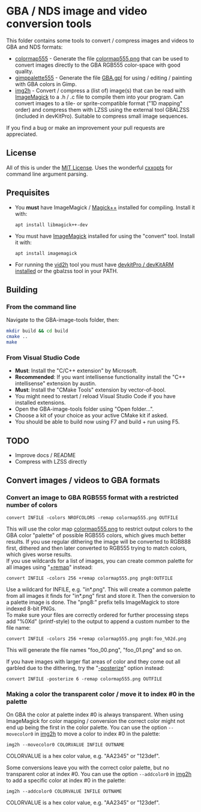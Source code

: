 # GBA / NDS image and video conversion tools

This folder contains some tools to convert / compress images and videos to GBA and NDS formats:  

* [colormap555](colormap555.cpp) - Generate the file [colormap555.png](colormap555.png) that can be used to convert images directly to the GBA RGB555 color-space with good quality.
* [gimppalette555](gimppalette555.cpp) - Generate the file [GBA.gpl](GBA.gpl) for using / editing / painting with GBA colors in Gimp.
* [img2h](img2h.cpp) - Convert / compress a (list of) image(s) that can be read with [ImageMagick](https://imagemagick.org/index.php) to a .h / .c file to compile them into your program. Can convert images to a tile- or sprite-compatible format ("1D mapping" order) and compress them with LZSS using the external tool GBALZSS (included in devKitPro). Suitable to compress small image sequences.

If you find a bug or make an improvement your pull requests are appreciated.

## License

All of this is under the [MIT License](LICENSE). Uses the wonderful [cxxopts](https://github.com/jarro2783/cxxopts) for command line argument parsing.

## Prequisites

* You **must** have ImageMagick / [Magick++](https://imagemagick.org/script/magick++.php) installed for compiling. Install it with:

  ```apt install libmagick++-dev```

* You must have [ImageMagick](https://imagemagick.org/index.php) installed for using the "convert" tool. Install it with:

  ```apt install imagemagick```

* For running the [vid2h](vid2h.cpp) tool you must have [devkitPro / devKitARM](https://devkitpro.org) [installed](https://devkitpro.org/wiki/Getting_Started) or the gbalzss tool in your PATH.

## Building

### From the command line

Navigate to the GBA-image-tools folder, then:

```sh
mkdir build && cd build
cmake ..
make
```

### From Visual Studio Code

* **Must**: Install the "C/C++ extension" by Microsoft.
* **Recommended**: If you want intellisense functionality install the "C++ intellisense" extension by austin.
* **Must**: Install the "CMake Tools" extension by vector-of-bool.
* You might need to restart / reload Visual Studio Code if you have installed extensions.
* Open the GBA-image-tools folder using "Open folder...".
* Choose a kit of your choice as your active CMake kit if asked.
* You should be able to build now using F7 and build + run using F5.

## TODO

* Improve docs / README
* Compress with LZSS directly

## Convert images / videos to GBA formats

### Convert an image to GBA RGB555 format with a restricted number of colors

```convert INFILE -colors NROFCOLORS -remap colormap555.png OUTFILE```

This will use the color map [colormap555.png](colormap555.png) to restrict output colors to the GBA color "palette" of possible RGB555 colors, which gives much better results. If you use regular dithering the image will be converted to RGB888 first, dithered and then later converted to RGB555 trying to match colors, which gives worse results.  
If you use wildcards for a list of images, you can create common palette for all images using "[+remap](https://www.imagemagick.org/script/command-line-options.php?#remap)" instead:

```convert INFILE -colors 256 +remap colormap555.png png8:OUTFILE```

Use a wildcard for INFILE, e.g. "in*.png". This will create a common palette from all images it finds for "in*.png" first and store it. Then the conversion to a palette image is done. The "png8:" prefix tells ImageMagick to store indexed 8-bit PNGs.  
To make sure your files are correctly ordered for further processing steps add "%0Xd" (printf-style) to the output to append a custom number to the file name:

```convert INFILE -colors 256 +remap colormap555.png png8:foo_%02d.png```

This will generate the file names "foo_00.png", "foo_01.png" and so on.

If you have images with larger flat areas of color and they come out all garbled due to the dithering, try the "[-posterize](https://www.imagemagick.org/script/command-line-options.php?#posterize)" option instead:

```convert INFILE -posterize 6 -remap colormap555.png OUTFILE```

### Making a color the transparent color / move it to index #0 in the palette

On GBA the color at palette index #0 is always transparent. When using ImageMagick for color mapping / conversion the correct color might not end up being the first in the color palette. You can use the option ```--movecolor0``` in [img2h](img2h.cpp) to move a color to index #0 in the palette:

```img2h --movecolor0 COLORVALUE INFILE OUTNAME```

COLORVALUE is a hex color value, e.g. "AA2345" or "123def".

Some conversions leave you with the correct color palette, but no transparent color at index #0. You can use the option ```--addcolor0``` in [img2h](img2h.cpp) to add a specific color at index #0 in the palette:

```img2h --addcolor0 COLORVALUE INFILE OUTNAME```

COLORVALUE is a hex color value, e.g. "AA2345" or "123def".
